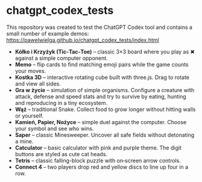 # chatgpt_codex_tests

This repository was created to test the ChatGPT Codex tool and contains a small number of example demos:
https://pawelwielga.github.io/chatgpt_codex_tests/index.html

* **Kółko i Krzyżyk (Tic‑Tac‑Toe)** – classic 3×3 board where you play as ✖ against a simple computer opponent.
* **Memo** – flip cards to find matching emoji pairs while the game counts your moves.
* **Kostka 3D** – interactive rotating cube built with three.js. Drag to rotate and view all sides.
* **Gra w życie** – simulation of simple organisms. Configure a creature with attack, defense and speed stats and try to survive by eating, hunting and reproducing in a tiny ecosystem.
* **Wąż** – traditional Snake. Collect food to grow longer without hitting walls or yourself.
* **Kamień, Papier, Nożyce** – simple duel against the computer. Choose your symbol and see who wins.
* **Saper** – classic Minesweeper. Uncover all safe fields without detonating a mine.
* **Catculator** – basic calculator with pink and purple theme. The digit buttons are styled as cute cat heads.
* **Tetris** – classic falling-block puzzle with on‑screen arrow controls.
* **Connect 4** – two players drop red and yellow discs to line up four in a row.
